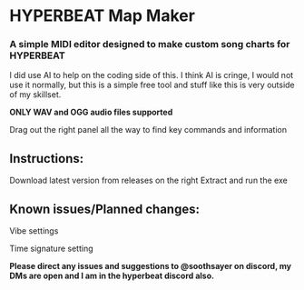 # HYPERBEAT Map Maker
### A simple MIDI editor designed to make custom song charts for HYPERBEAT


I did use AI to help on the coding side of this. I think AI is cringe, I would not use it normally, but this is a simple free tool and stuff like this is very outside of my skillset.

**ONLY WAV and OGG audio files supported**

Drag out the right panel all the way to find key commands and information



##  Instructions:

Download latest version from releases on the right
Extract and run the exe



##  Known issues/Planned changes:

Vibe settings

Time signature setting



**Please direct any issues and suggestions to @soothsayer on discord, my DMs are open and I am in the hyperbeat discord also.**
